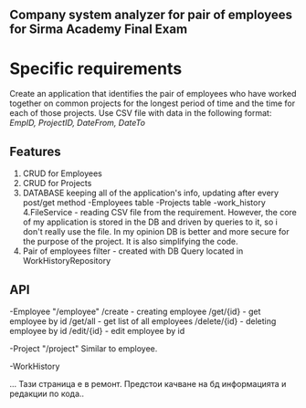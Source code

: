 ## Company system analyzer for pair of employees for Sirma Academy Final Exam

# Specific requirements
Create an application that identifies the pair of employees who
have worked together on common projects for the longest period
of time and the time for each of those projects. Use CSV file with data in the following format:
_EmpID, ProjectID, DateFrom, DateTo_ 

## Features 
1. CRUD for Employees
2. CRUD for Projects
3. DATABASE keeping all of the application's info, updating after every post/get method
   -Employees table
   -Projects table
   -work_history
4.FileService - reading CSV file from the requirement.
However, the core of my application is stored in the DB and driven by queries to it, so i don't really use the file.
In my opinion DB is better and more secure for the purpose of the project. It is also simplifying the code.
5. Pair of employees filter - created with DB Query located in WorkHistoryRepository

## API 
-Employee "/employee"
/create - creating employee
/get/{id} - get employee by id
/get/all - get list of all employees
/delete/{id} - deleting employee by id
/edit/{id} - edit employee by id

-Project "/project" 
Similar to employee.

-WorkHistory

... Тази страница е в ремонт. Предстои качване на бд информацията и редакции по кода..




